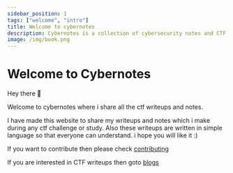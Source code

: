 ```yaml
---
sidebar_position: 1
tags: ["welcome", "intro"]
title: Welcome to cybernotes
description: Cybernotes is a collection of cybersecurity notes and CTF writeups
image: /img/book.png
---
```


# Welcome to Cybernotes

Hey there 👋

Welcome to cybernotes where i share all the ctf writeups and notes.

I have made this website to share my writeups and notes which i make during any ctf challenge or study. Also these writeups are written in simple language so that everyone can understand. i hope you will like it :)

If you want to contribute then please check <a href="/docs/contributing">contributing</a>

If you are interested in CTF writeups then goto <a href="/blog/welcome">blogs</a>
